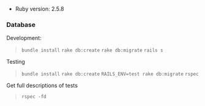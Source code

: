 * Ruby version: 2.5.8

### Database

Development:
>`bundle install`
>`rake db:create`
>`rake db:migrate`
>`rails s`

Testing
>`bundle install`
>`rake db:create`
>`RAILS_ENV=test rake db:migrate`
>`rspec`

Get full descriptions of tests
>`rspec -fd`

